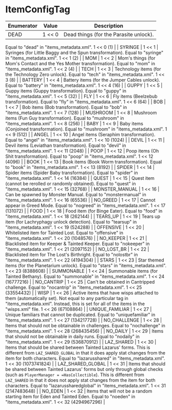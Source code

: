 # ItemConfigTag

| Enumerator | Value | Description |
| - | - | - |
| DEAD | 1 << 0 | Dead things (for the Parasite unlock). 
Equal to "dead" in "items_metadata.xml". 
1 << 0 (1)  |
| SYRINGE | 1 << 1 | Syringes (for Little Baggy and the Spun transformation). 
Equal to "syringe" in "items_metadata.xml". 
1 << 1 (2)  |
| MOM | 1 << 2 | Mom's things (for Mom's Contact and the Yes Mother transformation). 
Equal to "mom" in "items_metadata.xml". 
1 << 2 (4)  |
| TECH | 1 << 3 | Technology items (for the Technology Zero unlock). 
Equal to "tech" in "items_metadata.xml". 
1 << 3 (8)  |
| BATTERY | 1 << 4 | Battery items (for the Jumper Cables unlock). 
Equal to "battery" in "items_metadata.xml". 
1 << 4 (16)  |
| GUPPY | 1 << 5 | Guppy items (Guppy transformation). 
Equal to "guppy" in "items_metadata.xml". 
1 << 5 (32)  |
| FLY | 1 << 6 | Fly items (Beelzebub transformation). 
Equal to "fly" in "items_metadata.xml". 
1 << 6 (64)  |
| BOB | 1 << 7 | Bob items (Bob transformation). 
Equal to "bob" in "items_metadata.xml". 
1 << 7 (128)  |
| MUSHROOM | 1 << 8 | Mushroom items (Fun Guy transformation). 
Equal to "mushroom" in "items_metadata.xml". 
1 << 8 (256)  |
| BABY | 1 << 9 | Baby items (Conjoined transformation). 
Equal to "mushroom" in "items_metadata.xml". 
1 << 9 (512)  |
| ANGEL | 1 << 10 | Angel items (Seraphim transformation). 
Equal to "angel" in "items_metadata.xml". 
1 << 10 (1024)  |
| DEVIL | 1 << 11 | Devil items (Leviathan transformation). 
Equal to "devil" in "items_metadata.xml". 
1 << 11 (2048)  |
| POOP | 1 << 12 | Poop items (Oh Shit transformation). 
Equal to "poop" in "items_metadata.xml". 
1 << 12 (4096)  |
| BOOK | 1 << 13 | Book items (Book Worm transformation). 
Equal to "book" in "items_metadata.xml". 
1 << 13 (8192)  |
| SPIDER | 1 << 14 | Spider items (Spider Baby transformation). 
Equal to "spider" in "items_metadata.xml". 
1 << 14 (16384)  |
| QUEST | 1 << 15 | Quest item (cannot be rerolled or randomly obtained). 
Equal to "quest" in "items_metadata.xml". 
1 << 15 (32768)  |
| MONSTER_MANUAL | 1 << 16 | Can be spawned by Monster Manual. 
Equal to "monstermanual" in "items_metadata.xml". 
1 << 16 (65536)  |
| NO_GREED | 1 << 17 | Cannot appear in Greed Mode. 
Equal to "nogreed" in "items_metadata.xml". 
1 << 17 (131072)  |
| FOOD | 1 << 18 | Food item (for Binge Eater). 
Equal to "food" in "items_metadata.xml". 
1 << 18 (262144)  |
| TEARS_UP | 1 << 19 | Tears up item (for Lachryphagy unlock detection). 
Equal to "tearsup" in "items_metadata.xml". 
1 << 19 (524288)  |
| OFFENSIVE | 1 << 20 | Whitelisted item for Tainted Lost. 
Equal to "offensive" in "items_metadata.xml". 
1 << 20 (1048576)  |
| NO_KEEPER | 1 << 21 | Blacklisted item for Keeper & Tainted Keeper. 
Equal to "nokeeper" in "items_metadata.xml". 
1 << 21 (2097152)  |
| NO_LOST_BR | 1 << 22 | Blacklisted item for The Lost's Birthright. 
Equal to "nolostbr" in "items_metadata.xml". 
1 << 22 (4194304)  |
| STARS | 1 << 23 | Star themed items (for the Planetarium unlock). 
Equal to "stars" in "items_metadata.xml". 
1 << 23 (8388608)  |
| SUMMONABLE | 1 << 24 | Summonable items (for Tainted Bethany). 
Equal to "summonable" in "items_metadata.xml". 
1 << 24 (16777216)  |
| NO_CANTRIP | 1 << 25 | Can't be obtained in Cantripped challenge. 
Equal to "nocantrip" in "items_metadata.xml". 
1 << 25 (33554432)  |
| WISP | 1 << 26 | Active items that have wisps attached to them (automatically set). 
Not equal to any particular tag in "items_metadata.xml". Instead, this is set for all of the items in the "wisps.xml" file. 
1 << 26 (67108864)  |
| UNIQUE_FAMILIAR | 1 << 27 | Unique familiars that cannot be duplicated. 
Equal to "uniquefamiliar" in "items_metadata.xml". 
1 << 27 (134217728)  |
| NO_CHALLENGE | 1 << 28 | Items that should not be obtainable in challenges. 
Equal to "nochallenge" in "items_metadata.xml". 
1 << 28 (268435456)  |
| NO_DAILY | 1 << 29 | Items that should not be obtainable in daily runs. 
Equal to "nodaily" in "items_metadata.xml". 
1 << 29 (536870912)  |
| LAZ_SHARED | 1 << 30 | Items that should be shared between Tainted Lazarus' forms. 
This is different from `LAZ_SHARED_GLOBAL` in that it does apply stat changes from the item for both characters. 
Equal to "lazarusshared" in "items_metadata.xml". 
1 << 30 (1073741824)  |
| LAZ_SHARED_GLOBAL | 1 << 31 | Items that should be shared between Tainted Lazarus' forms but only through global checks (such as `PlayerManager = =HasCollectible`). 
This is different from `LAZ_SHARED` in that it does not apply stat changes from the item for both characters. 
Equal to "lazarussharedglobal" in "items_metadata.xml". 
1 << 31 (2147483648)  |
| NO_EDEN | 1 << 32 | Items that will not be a random starting item for Eden and Tainted Eden. 
Equal to "noeden" in "items_metadata.xml". 
1 << 32 (4294967296)  |
